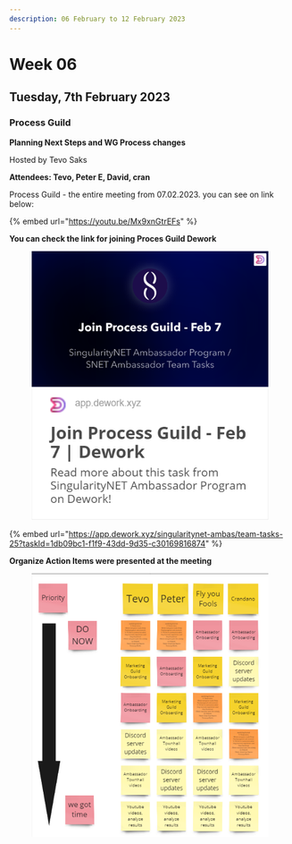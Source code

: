 ```yaml
---
description: 06 February to 12 February 2023
---
```


# Week 06

## Tuesday, 7th February  2023 <a href="#tuesday-24th-january-2023" id="tuesday-24th-january-2023"></a>

### **Process Guild** <a href="#process-guild" id="process-guild"></a>

**Planning Next Steps and WG Process changes**

Hosted by Tevo Saks

**Attendees: Tevo,  Peter E, David, cran**

Process Guild - the entire meeting from 07.02.2023. you can see on link below:

{% embed url="https://youtu.be/Mx9xnGtrEFs" %}

**You can check the link for joining Proces Guild Dework**

<figure><img src="../../../.gitbook/assets/Dework PG.png" alt=""><figcaption></figcaption></figure>

{% embed url="https://app.dework.xyz/singularitynet-ambas/team-tasks-25?taskId=1db09bc1-f1f9-43dd-9d35-c30169816874" %}

**Organize Action Items were presented at the meeting**

<figure><img src="../../../.gitbook/assets/OAI.png" alt=""><figcaption></figcaption></figure>
